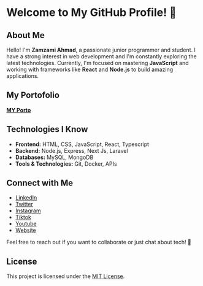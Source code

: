 # Welcome to My GitHub Profile! 👋

## About Me
Hello! I'm **Zamzami Ahmad**, a passionate junior programmer and student. I have a strong interest in web development and I'm constantly exploring the latest technologies. Currently, I'm focused on mastering **JavaScript** and working with frameworks like **React** and **Node.js** to build amazing applications.

## My Portofolio
 [**MY Porto** ](https://github.com/ZetSphere/zet-ai-v2.0)

## Technologies I Know
- **Frontend:** HTML, CSS, JavaScript, React, Typescript  
- **Backend:** Node.js, Express, Next Js, Laravel  
- **Databases:** MySQL, MongoDB  
- **Tools & Technologies:** Git, Docker, APIs

## Connect with Me
- [LinkedIn](link-to-linkedin)  
- [Twitter](link-to-twitter)  
- [Instagram](link-to-website)
- [Tiktok](link-to-website)
- [Youtube](link-to-website)
- [Website](link-to-website)

Feel free to reach out if you want to collaborate or just chat about tech! 🤝

## License
This project is licensed under the [MIT License](link-to-license).

